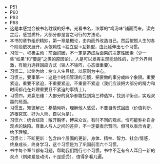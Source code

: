 - P51
- P60
- P93 
- P98
- 这是本感觉会被书名耽误的好书，光看书名，浓厚的“鸡汤味”铺面而来。读完之后，感觉质朴，大部分都是言之可行的方法论。
- 本书的章节组织精妙，第一章是概论，由内而外改造自己。然后按照人生的各个阶段依次展开，从依赖性->独立型->互赖型，由此延伸出七个习惯。
- 习惯一，积极主动：前面的因，不一定是造成后面果的决定性因素（少一些“如果”和“要是”之类的原因论）。人是可以发挥主观能动性的，对于外界刺激，有能力选择回应方式（输人不输阵，心态很重要）。
- 习惯二，以终为始：树立人生目标，以原则为中心。
- 习惯三，要事第一：这是个时间管理的习惯，把要做的事分成四个象限。重要紧迫，重要不紧迫，不重要紧迫，不重要不紧迫（我们应该把大部分的精力和时间都花在处理重要且不紧迫的事情上）。
- 习惯四，双赢思维：大部分的竞争都能找到第三种选择，找到平衡点，实现双赢的局面。
- 习惯五，知彼解己：移情倾听，理解他人感受，不要自传式回应（价值判断、追根究底、好为人师、自以为是）。
- 习惯六：统合综效：敞开胸怀，博采众议。有时不同的观点，恰巧能弥补自身观点的缺陷。尊重人与人之间的差异，不一定要表示赞同，但可以表示肯定，给予理解。
- 习惯七：不断更新：包含四个层面的更新，身体、精神、智力、社会/情感，终身成长，终身学习，这个习惯是为了巩固前面六个习惯。
- 书中每个章节都有习题，帮助我们践行七个习惯。书中不乏有令人耳目一新的观点（例如爱是动词，不是感受），值得多看几遍。